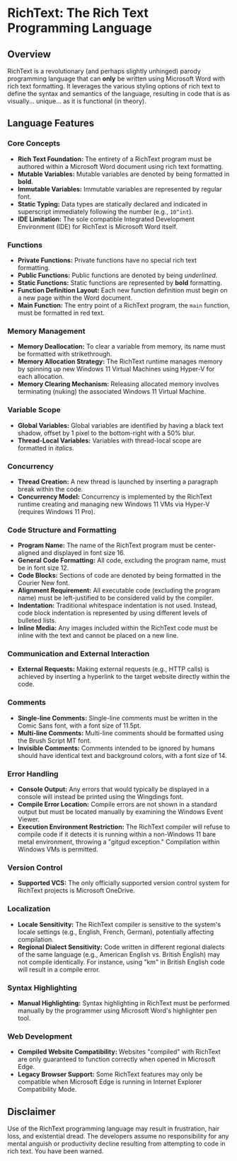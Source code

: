 # RichText: The Rich Text Programming Language

## Overview

RichText is a revolutionary (and perhaps slightly unhinged) parody programming language that can **only** be written using Microsoft Word with rich text formatting. It leverages the various styling options of rich text to define the syntax and semantics of the language, resulting in code that is as visually... unique... as it is functional (in theory).

## Language Features

### Core Concepts

* **Rich Text Foundation:** The entirety of a RichText program must be authored within a Microsoft Word document using rich text formatting.
* **Mutable Variables:** Mutable variables are denoted by being formatted in **bold**.
* **Immutable Variables:** Immutable variables are represented by regular font.
* **Static Typing:** Data types are statically declared and indicated in superscript immediately following the number (e.g., `10^int`).
* **IDE Limitation:** The sole compatible Integrated Development Environment (IDE) for RichText is Microsoft Word itself.

### Functions

* **Private Functions:** Private functions have no special rich text formatting.
* **Public Functions:** Public functions are denoted by being *underlined*.
* **Static Functions:** Static functions are represented by **bold** formatting.
* **Function Definition Layout:** Each new function definition must begin on a new page within the Word document.
* **Main Function:** The entry point of a RichText program, the `main` function, must be formatted in red text.

### Memory Management

* **Memory Deallocation:** To clear a variable from memory, its name must be formatted with strikethrough.
* **Memory Allocation Strategy:** The RichText runtime manages memory by spinning up new Windows 11 Virtual Machines using Hyper-V for each allocation.
* **Memory Clearing Mechanism:** Releasing allocated memory involves terminating (nuking) the associated Windows 11 Virtual Machine.

### Variable Scope

* **Global Variables:** Global variables are identified by having a black text shadow, offset by 1 pixel to the bottom-right with a 50% blur.
* **Thread-Local Variables:** Variables with thread-local scope are formatted in *italics*.

### Concurrency

* **Thread Creation:** A new thread is launched by inserting a paragraph break within the code.
* **Concurrency Model:** Concurrency is implemented by the RichText runtime creating and managing new Windows 11 VMs via Hyper-V (requires Windows 11 Pro).

### Code Structure and Formatting

* **Program Name:** The name of the RichText program must be center-aligned and displayed in font size 16.
* **General Code Formatting:** All code, excluding the program name, must be in font size 12.
* **Code Blocks:** Sections of code are denoted by being formatted in the Courier New font.
* **Alignment Requirement:** All executable code (excluding the program name) must be left-justified to be considered valid by the compiler.
* **Indentation:** Traditional whitespace indentation is not used. Instead, code block indentation is represented by using different levels of bulleted lists.
* **Inline Media:** Any images included within the RichText code must be inline with the text and cannot be placed on a new line.

### Communication and External Interaction

* **External Requests:** Making external requests (e.g., HTTP calls) is achieved by inserting a hyperlink to the target website directly within the code.

### Comments

* **Single-line Comments:** Single-line comments must be written in the Comic Sans font, with a font size of 11.5pt.
* **Multi-line Comments:** Multi-line comments should be formatted using the Brush Script MT font.
* **Invisible Comments:** Comments intended to be ignored by humans should have identical text and background colors, with a font size of 14.

### Error Handling

* **Console Output:** Any errors that would typically be displayed in a console will instead be printed using the Wingdings font.
* **Compile Error Location:** Compile errors are not shown in a standard output but must be located manually by examining the Windows Event Viewer.
* **Execution Environment Restriction:** The RichText compiler will refuse to compile code if it detects it is running within a non-Windows 11 bare metal environment, throwing a "gitgud exception." Compilation within Windows VMs is permitted.

### Version Control

* **Supported VCS:** The only officially supported version control system for RichText projects is Microsoft OneDrive.

### Localization

* **Locale Sensitivity:** The RichText compiler is sensitive to the system's locale settings (e.g., English, French, German), potentially affecting compilation.
* **Regional Dialect Sensitivity:** Code written in different regional dialects of the same language (e.g., American English vs. British English) may not compile identically. For instance, using "km" in British English code will result in a compile error.

### Syntax Highlighting

* **Manual Highlighting:** Syntax highlighting in RichText must be performed manually by the programmer using Microsoft Word's highlighter pen tool.

### Web Development

* **Compiled Website Compatibility:** Websites "compiled" with RichText are only guaranteed to function correctly when opened in Microsoft Edge.
* **Legacy Browser Support:** Some RichText features may only be compatible when Microsoft Edge is running in Internet Explorer Compatibility Mode.

## Disclaimer

Use of the RichText programming language may result in frustration, hair loss, and existential dread. The developers assume no responsibility for any mental anguish or productivity decline resulting from attempting to code in rich text. You have been warned.
